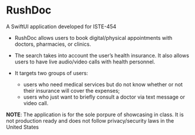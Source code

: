 # RushDoc

A SwiftUI application developed for ISTE-454

- RushDoc allows users to book digital/physical appointments with doctors, pharmacies, or clinics.
- The search takes into account the user’s health insurance. It also allows users to have live audio/video calls with health personnel.

- It targets two groups of users:
  - users who need medical services but do not know whether or not their insurance will cover the expenses;
  - users who just want to briefly consult a doctor via text message or video call.

**NOTE**: The application is for the sole porpure of showcasing in class. It is not production ready and does not follow privacy/security laws in the United States
